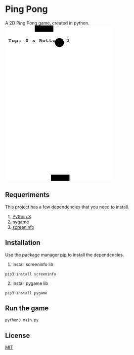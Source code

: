 # Ping Pong

A 2D Ping Pong game, created in python.  
![Game demo](https://raw.githubusercontent.com/iammateus/ping-pong/assets/demo.gif)

## Requeriments
This project has a few dependencies that you need to install.

 1. [Python 3](https://www.python.org/)
 2. [pygame](https://github.com/pygame/pygame)
 3. [screeninfo](https://github.com/rr-/screeninfo)
 
## Installation
Use the package manager [pip](https://pip.pypa.io/en/stable/) to install the dependencies.
1. Install screeninfo lib
```
pip3 install screeninfo
```
2. Install pygame lib
```
pip3 install pygame
```
## Run the game
```
python3 main.py
```
## License
[MIT](https://github.com/iammateus/ping-pong/blob/master/LICENSE)
